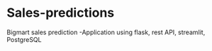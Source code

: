 # Sales-predictions
Bigmart sales prediction -Application using flask, rest API, streamlit, PostgreSQL
